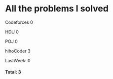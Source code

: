 # All the problems I solved

Codeforces                    0

HDU                           0

POJ                           0

hihoCoder                     3



LastWeek: 0

#### Total: 3
